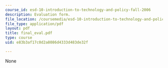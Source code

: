 ```yaml
---
course_id: esd-10-introduction-to-technology-and-policy-fall-2006
description: Evaluation form.
file_location: /coursemedia/esd-10-introduction-to-technology-and-policy-fall-2006/e83b3af17c0d2a8086d4333d483de32f_final_eval.pdf
file_type: application/pdf
layout: pdf
title: final_eval.pdf
type: course
uid: e83b3af17c0d2a8086d4333d483de32f

---
```

None
